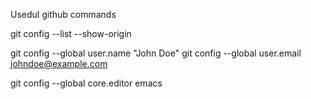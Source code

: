 Usedul github commands

git config --list --show-origin

git config --global user.name "John Doe"
git config --global user.email johndoe@example.com

git config --global core.editor emacs